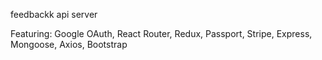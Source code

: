 feedbackk api server

Featuring:
    Google OAuth, 
    React Router,
    Redux,
    Passport,
    Stripe,
    Express,
    Mongoose,
    Axios, 
    Bootstrap
